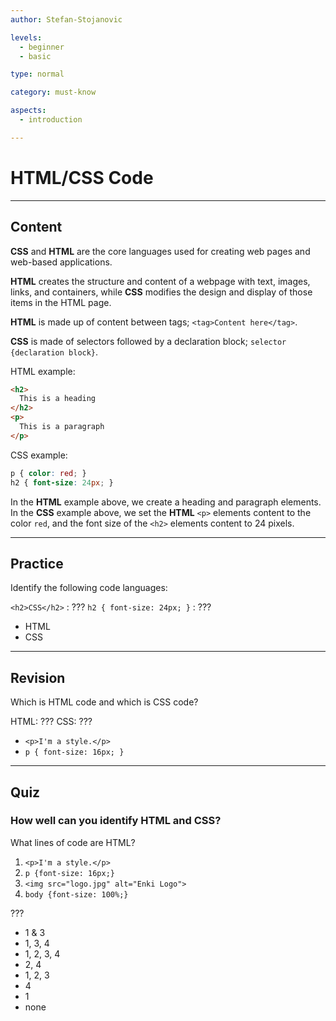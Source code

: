 ```yaml
---
author: Stefan-Stojanovic

levels:
  - beginner
  - basic

type: normal

category: must-know

aspects:
  - introduction

---
```

# HTML/CSS Code
---
## Content

**CSS** and **HTML** are the core languages used for creating web pages and web-based applications.

**HTML** creates the structure and content of a webpage with text, images, links, and containers, while **CSS** modifies the design and display of those items in the HTML page.

**HTML** is made up of content between tags; `<tag>Content here</tag>`.

**CSS** is made of selectors followed by a declaration block; `selector {declaration block}`.

HTML example:
```html
<h2>
  This is a heading
</h2>
<p>
  This is a paragraph
</p>
```

CSS example:
```css
p { color: red; }
h2 { font-size: 24px; }
```

In the **HTML** example above, we create a heading and paragraph elements.  
In the **CSS** example above, we set the **HTML** `<p>` elements content to the color `red`, and the font size of the `<h2>` elements content to 24 pixels.


---
## Practice

Identify the following code languages:

`<h2>CSS</h2>`            : ???
`h2 { font-size: 24px; }` : ???

* HTML
* CSS

---
## Revision

Which is HTML code and which is CSS code?

HTML: ???
CSS: ???

* `<p>I'm a style.</p>`
* `p { font-size: 16px; }`

---
## Quiz

### How well can you identify HTML and CSS?

What lines of code are HTML?

1) `<p>I'm a style.</p>`  
2) `p {font-size: 16px;}`
3) `<img src="logo.jpg" alt="Enki Logo">`
4) `body {font-size: 100%;}`

???

* 1 & 3
* 1, 3, 4
* 1, 2, 3, 4
* 2, 4
* 1, 2, 3
* 4
* 1
* none
 
